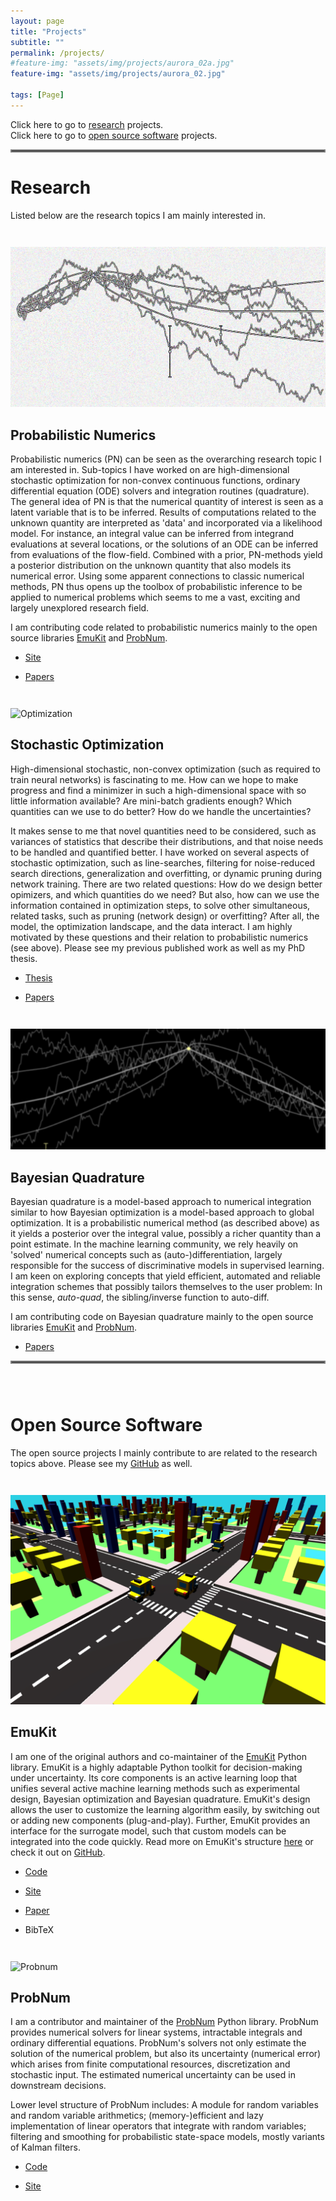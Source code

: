 ```yaml
---
layout: page
title: "Projects"
subtitle: ""
permalink: /projects/
#feature-img: "assets/img/projects/aurora_02a.jpg"
feature-img: "assets/img/projects/aurora_02.jpg"

tags: [Page]
---
```


Click here to go to [research](#research) projects.<br>
Click here to go to [open source software](#open-source-software) projects.

<hr style="border:2px solid gray"> 

# Research

Listed below are the research topics I am mainly interested in. 


<div style="line-height:200%;"><br></div>
<div class="projects">
    <div class="project-teaser">
        <div class="project-img">
            <img alt="Numerics" src="./../assets/img/projects/filt_04.png">
        </div>
    </div>
</div>

## Probabilistic Numerics 

Probabilistic numerics (PN) can be seen as the overarching research topic I am interested in. Sub-topics I have worked on
are high-dimensional stochastic optimization for non-convex continuous functions, ordinary differential equation (ODE) solvers 
and integration routines (quadrature).
The general idea of PN is that the numerical quantity of interest is seen as a latent variable that is to be inferred.
Results of computations related to the unknown quantity are interpreted as 'data' and incorporated via a likelihood model.
For instance, an integral value can be inferred from integrand evaluations at several locations, or the
solutions of an ODE can be inferred from evaluations of the flow-field. 
Combined with a prior, PN-methods yield a posterior distribution on the unknown quantity that also models its numerical error.
Using some apparent connections to classic numerical methods, PN thus opens up the toolbox of probabilistic 
inference to be applied to numerical problems which seems to me a vast, exciting and largely unexplored research field.

I am contributing code related to probabilistic numerics mainly to the open source libraries [EmuKit](#emukit)
and [ProbNum](#probnum).



<div class="project-ul"><ul>
    <li><a class="button-projects" href=""><p>Site</p></a></li>
    <li><a class="button-projects" href=""><p>Papers</p></a></li>
</ul></div>



<div style="line-height:200%;"><br></div>
<div class="projects">
    <div class="project-teaser">
        <div class="project-img">
            <img alt="Optimization" src="./../assets/img/projects/opt_00a.png">
        </div>
    </div>
</div>

## Stochastic Optimization

High-dimensional stochastic, non-convex optimization (such as required to train neural networks) is fascinating to me.
How can we hope to make progress and find a minimizer in such a high-dimensional space with so little information available? 
Are mini-batch gradients enough? Which quantities can we use to do better?
How do we handle the uncertainties?

It makes sense to me that novel quantities need to be considered, such as variances of statistics that describe their 
distributions, and that noise needs to be handled and quantified better.
I have worked on several aspects of stochastic optimization, such as line-searches, 
filtering for noise-reduced search directions, generalization and overfitting, or dynamic pruning during network training.
There are two related questions: How do we design better opimizers, and which quantities do we need? 
But also, how can we use the information contained in optimization steps, to solve other simultaneous, related tasks, 
such as pruning (network design) or overfitting? After all, the model, the optimization landscape, and the data interact.
I am highly motivated by these questions and their relation to probabilistic numerics (see above).
Please see my previous published work as well as my PhD thesis.

<div class="project-ul"><ul>
    <li><a class="button-projects" href="https://publikationen.uni-tuebingen.de/xmlui/handle/10900/84726"><p>Thesis</p></a></li>
    <li><a class="button-projects" href=""><p>Papers</p></a></li>
</ul></div>



<div style="line-height:200%;"><br></div>
<div class="projects">
    <div class="project-teaser">
        <div class="project-img">
            <img alt="Quadrature" src="./../assets/img/projects/filt_02a.png">
        </div>
    </div>
</div>

## Bayesian Quadrature

Bayesian quadrature is a model-based approach to numerical integration similar to how Bayesian optimization is a model-based
approach to global optimization. 
It is a probabilistic numerical method (as described above) as it yields a posterior over the integral value,
possibly a richer quantity than a point estimate.
In the machine learning community, we rely heavily on 'solved' numerical concepts such as (auto-)differentiation, 
largely responsible for the success of discriminative models in supervised learning.
I am keen on exploring concepts that yield efficient, automated and reliable integration schemes that 
possibly tailors themselves to the user problem: In this sense, *auto-quad*, the sibling/inverse function to auto-diff.

I am contributing code on Bayesian quadrature mainly to the open source libraries [EmuKit](#emukit)
and [ProbNum](#probnum).

<div class="project-ul"><ul>
    <li><a class="button-projects" href=""><p>Papers</p></a></li>
</ul></div>


<hr style="border:2px solid gray"> 
<div style="line-height:200%;"><br></div>

# Open Source Software

The open source projects I mainly contribute to are related to the research topics above. 
Please see my [GitHub](https://github.com/mmahsereci) as well.

<div style="line-height:200%;"><br></div>
<div class="projects">
    <div class="project-teaser">
        <div class="project-img">
            <img alt="Emukit" src="./../assets/img/projects/emukit_taxisim.png">
        </div>
    </div>
</div>

## EmuKit
I am one of the original authors and co-maintainer of the 
[EmuKit](https://github.com/EmuKit/emukit) Python library. 
EmuKit is a highly adaptable Python toolkit for decision-making under uncertainty. Its core components is an 
active learning loop that unifies several active machine learning methods such as experimental design, 
Bayesian optimization and Bayesian quadrature. 
EmuKit's design allows the user to customize the learning algorithm easily, 
by switching out or adding new components (plug-and-play). 
Further, EmuKit provides an interface for the surrogate model, such that custom models can be integrated into
the code quickly. Read more on EmuKit's structure 
[here](https://emukit.github.io/about/) or check it out on [GitHub](https://github.com/EmuKit/emukit).

<div class="project-ul"><ul>
    <li><a class="button-projects" href="https://github.com/EmuKit/emukit"><p>Code</p></a></li>
    <li><a class="button-projects" href="https://emukit.github.io/"><p>Site</p></a></li>
    <li><a class="button-projects" href="https://ml4physicalsciences.github.io/2019/files/NeurIPS_ML4PS_2019_113.pdf"><p>Paper</p></a></li>
    <li><a class="button-projects" onclick="CollapseBibTeX('BibEntryEmukit')"><p>BibTeX</p></a></li>
</ul></div>

<div id="BibEntryEmukit" style="display: none; color: #D8DEE9;">
  <blockquote style="border: 0px solid #666; padding: 10px; background-color: #2E3440;"> 
    <div style="margin-left: 0.5em;">
      @inproceedings{emukit2019,
        <div style="margin-left: 2em;">
          author = {Paleyes, Andrei and Pullin, Mark and Mahsereci, Maren and Lawrence, Neil and González, Javier},<br>
          title = {Emulation of physical processes with Emukit},<br>
          booktitle = {Second Workshop on Machine Learning and the Physical Sciences, NeurIPS},<br>
          year = {2019}
        </div>  
      }
   </div>
  </blockquote>
</div>


<div style="line-height:200%;"><br></div>
<div class="projects">
    <div class="project-teaser">
        <div class="project-img">
            <img alt="Probnum" src="./../assets/img/projects/pn_02.png">
        </div>
    </div>
</div>

## ProbNum

I am a contributor and maintainer of the [ProbNum](https://github.com/probabilistic-numerics/probnum) Python library.
ProbNum provides numerical solvers for linear systems, intractable integrals and ordinary differential equations.
ProbNum's solvers not only estimate the solution of the numerical problem, but also its uncertainty (numerical error) which 
arises from finite computational resources, discretization and stochastic input. 
The estimated numerical uncertainty can be used in downstream decisions.

Lower level structure of ProbNum includes: A module for random variables and random variable arithmetics;
(memory-)efficient and lazy implementation of linear operators that integrate with random variables;
filtering and smoothing for probabilistic state-space models, mostly variants of Kalman filters.

<div class="project-ul"><ul>
    <li><a class="button-projects" href="https://github.com/probabilistic-numerics/probnum"><p>Code</p></a></li>
    <li><a class="button-projects" href="http://www.probabilistic-numerics.org"><p>Site</p></a></li>
</ul></div>



<script>
function CollapseBibTeX(name) {
  var x = document.getElementById(name);
  if (x.style.display == "none") {
    x.style.display = "block";
  } else {
    x.style.display = "none";
  }
}
</script>
